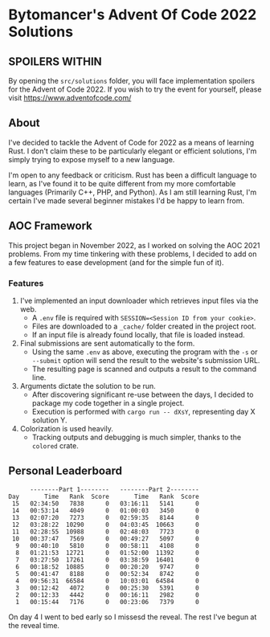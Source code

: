 # Bytomancer's Advent Of Code 2022 Solutions

## SPOILERS WITHIN

By opening the `src/solutions` folder,
you will face implementation spoilers for the Advent of Code 2022.
If you wish to try the event for yourself,
please visit https://www.adventofcode.com/

## About

I've decided to tackle the Advent of Code for 2022 as a means of learning Rust.
I don't claim these to be particularly elegant or efficient solutions,
I'm simply trying to expose myself to a new language.

I'm open to any feedback or criticism.
Rust has been a difficult language to learn,
as I've found it to be quite different from my more comfortable languages
(Primarily C++, PHP, and Python).
As I am still learning Rust,
I'm certain I've made several beginner mistakes I'd be happy to learn from.

## AOC Framework

This project began in November 2022,
as I worked on solving the AOC 2021 problems.
From my time tinkering with these problems,
I decided to add on a few features to ease development
(and for the simple fun of it).

### Features

1. I've implemented an input downloader which retrieves input files via the web.
   - A `.env` file is required with `SESSION=<Session ID from your cookie>`.
   - Files are downloaded to a `_cache/` folder created in the project root.
   - If an input file is already found locally, that file is loaded instead.
2. Final submissions are sent automatically to the form.
   - Using the same `.env` as above,
     executing the program with the `-s` or `--submit`
     option will send the result to the website's submission URL.
   - The resulting page is scanned and outputs a result to the command line.
3. Arguments dictate the solution to be run.
   - After discovering significant re-use between the days,
     I decided to package my code together in a single project.
   - Execution is performed with `cargo run -- dXsY`,
     representing day X solution Y.
4. Colorization is used heavily.
   - Tracking outputs and debugging is much simpler,
     thanks to the `colored` crate.

## Personal Leaderboard

```
      --------Part 1--------   --------Part 2--------
Day       Time   Rank  Score       Time   Rank  Score
 15   02:34:50   7838      0   03:16:11   5141      0
 14   00:53:14   4049      0   01:00:03   3450      0
 13   02:07:20   7273      0   02:59:35   8144      0
 12   03:28:22  10290      0   04:03:45  10663      0
 11   02:28:55  10988      0   02:48:03   7723      0
 10   00:37:47   7569      0   00:49:27   5097      0
  9   00:40:10   5810      0   00:58:11   4108      0
  8   01:21:53  12721      0   01:52:00  11392      0
  7   03:27:50  17261      0   03:38:59  16401      0
  6   00:18:52  10885      0   00:20:20   9747      0
  5   00:41:47   8188      0   00:52:34   8742      0
  4   09:56:31  66584      0   10:03:01  64584      0
  3   00:12:42   4072      0   00:25:30   5391      0
  2   00:12:33   4442      0   00:16:11   2982      0
  1   00:15:44   7176      0   00:23:06   7379      0
```

On day 4 I went to bed early so I missesd the reveal.
The rest I've begun at the reveal time.
